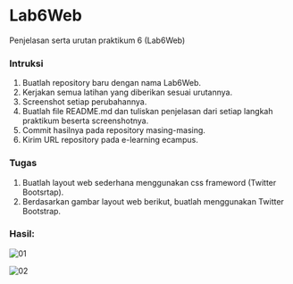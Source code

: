 # Lab6Web
Penjelasan serta urutan praktikum 6 (Lab6Web)

### Intruksi
1. Buatlah repository baru dengan nama Lab6Web.
2. Kerjakan semua latihan yang diberikan sesuai urutannya.
3. Screenshot setiap perubahannya.
4. Buatlah file README.md dan tuliskan penjelasan dari setiap langkah praktikum beserta screenshotnya.
5. Commit hasilnya pada repository masing-masing.
6. Kirim URL repository pada e-learning ecampus.

### Tugas
1. Buatlah layout web sederhana menggunakan css frameword (Twitter Bootsrtap).
2. Berdasarkan gambar layout web berikut, buatlah menggunakan Twitter Bootstrap.


### Hasil:

![01](https://github.com/RafiMlnf/Lab6Web/assets/115614668/b6f35154-56f5-4d40-a72f-37a438a28260)

![02](https://github.com/RafiMlnf/Lab6Web/assets/115614668/e304aaca-7fb4-4d0a-b615-600d3371bd3e)
